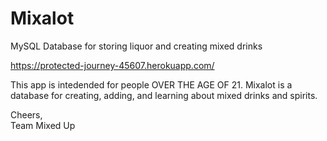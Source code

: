 # Mixalot
MySQL Database for storing liquor and creating mixed drinks

https://protected-journey-45607.herokuapp.com/

This app is intedended for people OVER THE AGE OF 21. Mixalot is a database for creating, adding, and learning about mixed drinks and spirits.

Cheers,<br />
Team Mixed Up
